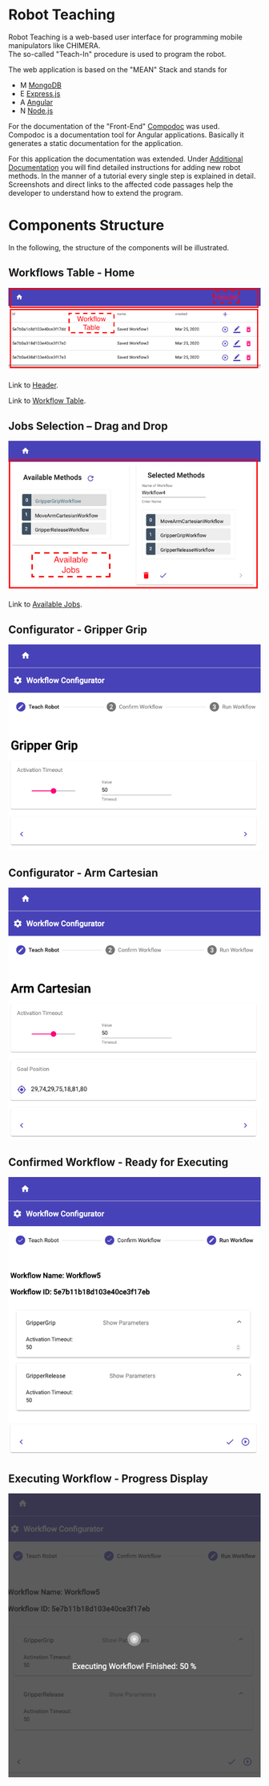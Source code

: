 # Robot Teaching 

Robot Teaching is a web-based user interface for programming mobile manipulators like CHIMERA.   
The so-called "Teach-In" procedure is used to program the robot. 


The web application is based on the "MEAN" Stack and stands for   

- M        [MongoDB](https://www.mongodb.com/de)
- E        [Express.js](https://expressjs.com/de/)
- A        [Angular](https://angular.io/guide/architecture)
- N        [Node.js](https://nodejs.org/en/)   

For the documentation of the "Front-End" [Compodoc](https://compodoc.app/) was used.     
Compodoc is a documentation tool for Angular applications. Basically it generates a static documentation for the application. 


For this application the documentation was extended. Under [Additional Documentation](../../additional-documentation/introduction.html) you will find detailed instructions for adding new robot methods. 
In the manner of a tutorial every single step is explained in detail. Screenshots and direct links to the affected code passages help the developer to understand how to extend the program. 

# Components Structure  

In the following, the structure of the components will be illustrated.   

## Workflows Table - Home

![WFTable](screenshots/workflowtable-structure.png)

Link to [Header](../../components/HeaderComponent.html).   
   
Link to [Workflow Table](../../components/WorkflowTableComponent.html).      


## Jobs Selection – Drag and Drop

![JobsSelection](screenshots/availablejobs-structure.png) 

Link to [Available Jobs](../../components/AvailableJobsComponent.html).   

## Configurator - Gripper Grip 

![JobsSelection](screenshots/gripper_grip.png) 

## Configurator - Arm Cartesian 

![JobsSelection](screenshots/arm_cartesian.png)

## Confirmed Workflow - Ready for Executing   

![JobsSelection](screenshots/execution_overview.png) 

## Executing Workflow - Progress Display

![JobsSelection](screenshots/execution_50.png) 


